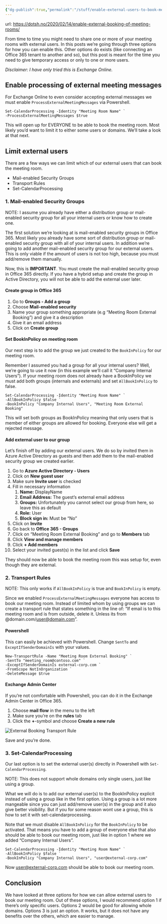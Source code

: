 ```yaml
---
{"dg-publish":true,"permalink":"/stuff/enable-external-users-to-book-meeting-rooms-in-office365/","tags":["office365","powershell","public"],"noteIcon":"1","created":"","updated":""}
---
```


url: https://dotsh.no/2020/02/14/enable-external-booking-of-meeting-rooms/

 From time to time you might need to share one or more of your meeting rooms with external users. In this posts we’re going through three options for how you can enable this. Other options do exists (like connecting an Office 365 tenant to another and so), but this post is meant for the time you need to give temporary access or only to one or more users.
 
 *Disclaimer: I have only tried this is Exchange Online.*
 
 ## Enable processing of external meeting messages
 
 For Exchange Online to even consider accepting external messages we must enable `ProcessExternalMeetingMessages` via Powershell.
 
 ```
 Set-CalendarProcessing -Identity "Meeting Room Name" `
 -ProcessExternalMeetingMessages $true
 ```
 
 This will open up for EVERYONE to be able to book the meeting room. Most likely you’d want to limit it to either some users or domains. We’ll take a look at that next.
 
 ## Limit external users
 
 There are a few ways we can limit which of our external users that can book the meeting room.
 
 -   Mail-enabled Security Groups
 -   Transport Rules
 -   Set-CalendarProcessing
 
 ### 1\. Mail-enabled Security Groups
 
  NOTE: I assume you already have either a distribution group or mail-enabled security group for all your internal users or know how to create one.
 
 The first solution we’re looking at is mail-enabled security groups in Office 365. Most likely you already have some sort of distribution group or mail-enabled security group with all of your internal users. In addition we’re going to add another mail-enabled security group for our external users. This is only viable if the amount of users is not too high, because you must add/remove them manually.
 
 Now, this is **IMPORTANT**. You must create the mail-enabled security group in Office 365 directly. If you have a hybrid setup and create the group in Active Directory, you will not be able to add the external user later.
 
 #### Create group in Office 365
 
 1.  Go to **Groups - Add a group**
 2.  Choose **Mail-enabled security**
 3.  Name your group something appropriate (e.g “Meeting Room External Booking”) and give it a description
 4.  Give it an email address
 5.  Click on **Create group**
 
 #### Set BookInPolicy on meeting room
 
 Our next step is to add the group we just created to the `BookInPolicy` for our meeting room.
 
 Remember I assumed you had a group for all your internal users? Well, we’re going to use it now (in this example we’ll call it “Company Internal Users”). If your meeting room does not already have a BookInPolicy we must add both groups (internals and externals) and set `AllBookInPolicy` to false.
 
 ```
 Set-CalendarProcessing -Identity "Meeting Room Name" `
 -AllBookInPolicy $false `
 -BookInPolicy "Company Internal Users", "Meeting Room External Booking"
 ```
 
 This will set both groups as BookInPolicy meaning that only users that is member of either groups are allowed for booking. Everyone else will get a rejected message.
 
 #### Add external user to our group
 
 Let’s finish off by adding our external users. We do so by invited them in Azure Active Directory as guests and then add them to the mail-enabled security group we created earlier.
 
 1.  Go to **Azure Active Directory - Users**
 2.  Click on **New guest user**
 3.  Make sure **Invite user** is checked
 4.  Fill in necessary information
     1.  **Name:** DisplayName
     2.  **Email Address:** The guest’s external email address
     3.  **Groups:** Unfortunately you cannot select our group from here, so leave this as default
     4.  **Role:** User
     5.  **Block sign in:** Must be “No”
 5.  Click on **Invite**
 6.  Go back to **Office 365 - Groups**
 7.  Click on “Meeting Room External Booking” and go to **Members** tab
 8.  Click **View and manage members**
 9.  Click **\+ Add members**
 10.  Select your invited guest(s) in the list and click **Save**
 
 They should now be able to book the meeting room this was setup for, even though they are external.
 
 ### 2\. Transport Rules
 
  NOTE: This only works if `AllBookInPolicy` is true and `BookInPolicy` is empty.
 
 Since we enabled `ProcessExternalMeetingMessages` everyone has access to book our meeting room. Instead of limited whom by using groups we can create a transport rule that states something in the line of: “If email is to this meeting room and is from outside, delete it. Unless its from @domain.com/user@domain.com”.
 
 #### Powershell
 
 This can easily be achieved with Powershell. Change `SentTo` and `ExceptIfSenderDomainIs` with your values.
 
 ```
 New-TransportRule -Name "Meeting Room External Booking" `
 -SentTo "meeting_room@contoso.com" `
 -ExceptIfSenderDomainIs external-corp.com `
 -FromScope NotInOrganization `
 -DeleteMessage $true
 ```
 
 #### Exchange Admin Center
 
 If you’re not comfortable with Powershell, you can do it in the Exchange Admin Center in Office 365.
 
 1.  Choose **mail flow** in the menu to the left
 2.  Make sure you’re on the **rules** tab
 3.  Click the **+**\-symbol and choose **Create a new rule**
 
 ![External Booking Transport Rule](/img/user/attachments/External_Booking_Transport_Rule.png)
 
 Save and you’re done.
 
 ### 3\. Set-CalendarProcessing
 
 Our last option is to set the external user(s) directly in Powershell with `Set-CalendarProcessing`.
 
  NOTE: This does not support whole domains only single users, just like using a group.
 
 What we will do is to add our external user(s) to the BookInPolicy explicit instead of using a group like in the first option. Using a group is a lot more mangeable since you can just add/remove user(s) in the group and it also give better visibility. But if you for some reason wont use a group, this is how to set it with set-calendarprocessing.
 
 Note that we must disable `AllBookInPolicy` for the `BookInPolicy` to be activated. That means you have to add a group of everyone else that also should be able to book our meeting room, just like in option 1 where we added “Company Internal Users”.
 
 ```
 Set-CalendarProcessing -Identity "Meeting Room Name" `
 -AllBookInPolicy $false `
 -BookInPolicy "Company Internal Users", "user@external-corp.com"
 ```
 
 Now user@external-corp.com should be able to book our meeting room.
 
 ## Conclusion
 
 We have looked at three options for how we can allow external users to book our meeting room. Out of these options, I would recommend option 1 if there’s only specific users. Options 2 would be good for allowing whole domains. Options 3 is just an option. It works, but it does not have any benefits over the others, which are easier to manage.
